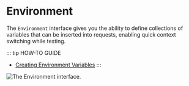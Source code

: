# Environment

The `Environment` interface gives you the ability to define collections of variables that can be inserted into requests, enabling quick context switching while testing.

::: tip HOW-TO GUIDE

- [Creating Environment Variables](/guides/environment_variables.md)
:::

<img alt="The Environment interface." src="/_images/environment_interface.png" center>
